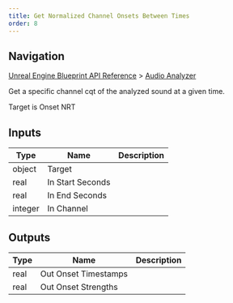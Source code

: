 ```yaml
---
title: Get Normalized Channel Onsets Between Times
order: 8
---
```

## Navigation

[Unreal Engine Blueprint API Reference](https://dev.epicgames.com/documentation/en-us/unreal-engine/BlueprintAPI) > [Audio Analyzer](https://dev.epicgames.com/documentation/en-us/unreal-engine/BlueprintAPI/AudioAnalyzer)

Get a specific channel cqt of the analyzed sound at a given time.

Target is Onset NRT

## Inputs

| Type | Name | Description |
| --- | --- | --- |
| object | Target |  |
| real | In Start Seconds |  |
| real | In End Seconds |  |
| integer | In Channel |  |

## Outputs

| Type | Name | Description |
| --- | --- | --- |
| real | Out Onset Timestamps |  |
| real | Out Onset Strengths |  |
